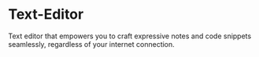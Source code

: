 # Text-Editor
Text editor that empowers you to craft expressive notes and code snippets seamlessly, regardless of your internet connection. 
